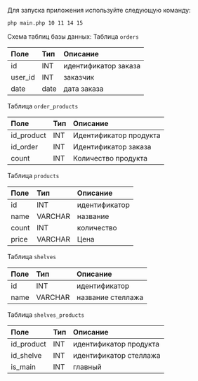 Для запуска приложения используйте следующую команду:
```bash
php main.php 10 11 14 15
```
Схема таблиц базы данных:
Таблица `orders`

| Поле       | Тип      | Описание                |
|:-----------|:---------|:------------------------|
| id         | INT      | идентификатор заказа    |
| user_id    | INT      | заказчик                |
| date       | date     | дата заказа             |

Таблица `order_products`

| Поле        | Тип      | Описание                        |
|:------------|:---------|:--------------------------------|
| id_product  | INT      | Идентификатор продукта          |
| id_order    | INT      | Идентификатор заказа            |
| count       | INT      | Количество продукта             |

Таблица `products`

| Поле       | Тип      | Описание          |
|:-----------|:---------|:------------------|
| id         | INT      | идентификатор     |
| name       | VARCHAR  | название          |
| count      | INT      | количество        |
| price      | VARCHAR  | Цена              |

Таблица `shelves`

| Поле       | Тип      | Описание           |
|:-----------|:---------|:-------------------|
| id         | INT      | идентификатор      |
| name       | VARCHAR  | название стеллажа  |

Таблица `shelves_products`

| Поле            | Тип      | Описание                   |
|:----------------|:---------|:---------------------------|
| id_product      | INT      | идентификатор продукта     |
| id_shelve       | INT      | идентификатор стеллажа     |
| is_main         | INT      | главный                    |

